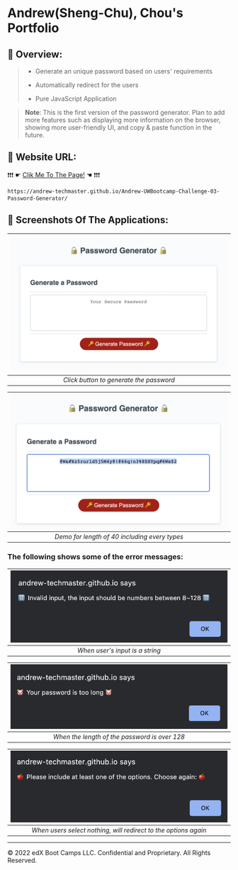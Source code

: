 # Andrew(Sheng-Chu), Chou's Portfolio

## 🐼 Overview:
> * Generate an unique password based on users' requirements
>
> * Automatically redirect for the users
>
> * Pure JavaScript Application

> **Note**: This is the first version of the password generator. Plan to add more features such as displaying more information on the browser, showing more user-friendly UI, and copy & paste function in the future.
>


## 🐨 Website URL:
❗❗❗ ☛ [Clik Me To The Page!](https://andrew-techmaster.github.io/Andrew-UWBootcamp-Challenge-03-Password-Generator/) ☚ ❗❗❗
```
https://andrew-techmaster.github.io/Andrew-UWBootcamp-Challenge-03-Password-Generator/
```


## 🐻 Screenshots Of The Applications:

|![screentshot01](./assets/images/sc01.png)|
|:--:| 
| *Click button to generate the password* |

|![screentshot02](./assets/images/sc02.png)|
|:--:| 
| *Demo for length of 40 including every types* |

### The following shows some of the error messages:
|![screentshot03](./assets/images/error02.png)|
|:--:| 
| *When user's input is a string* |

|![screentshot04](./assets/images/error03.png)|
|:--:| 
| *When the length of the password is over 128* |

|![screentshot05](./assets/images/error04.png)|
|:--:| 
|*When users select nothing, will redirect to the options again*|
- - -
© 2022 edX Boot Camps LLC. Confidential and Proprietary. All Rights Reserved.

